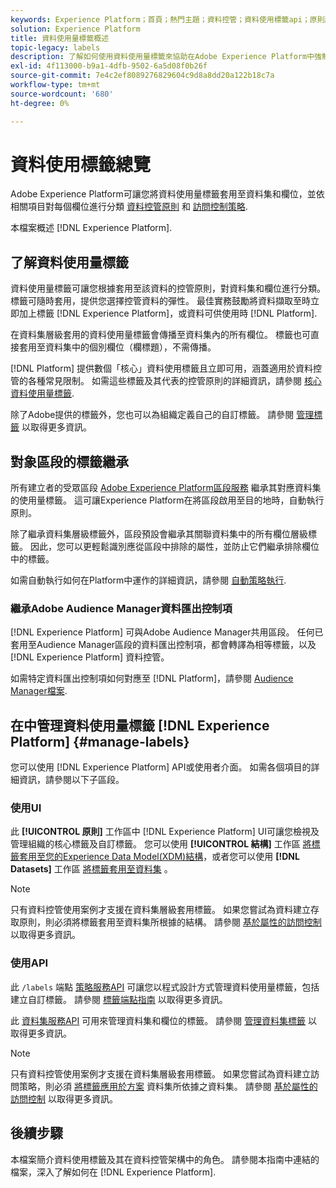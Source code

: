 ```yaml
---
keywords: Experience Platform；首頁；熱門主題；資料控管；資料使用標籤api；原則服務api；資料使用標籤概觀
solution: Experience Platform
title: 資料使用量標籤概述
topic-legacy: labels
description: 了解如何使用資料使用量標籤來協助在Adobe Experience Platform中強制執行資料控管法規遵循。
exl-id: 4f113000-b9a1-4dfb-9502-6a5d08f0b26f
source-git-commit: 7e4c2ef8089276829604c9d8a8dd20a122b18c7a
workflow-type: tm+mt
source-wordcount: '680'
ht-degree: 0%

---
```


# 資料使用標籤總覽

Adobe Experience Platform可讓您將資料使用量標籤套用至資料集和欄位，並依相關項目對每個欄位進行分類 [資料控管原則](../policies/overview.md) 和 [訪問控制策略](../../access-control/abac/ui/policies.md).

本檔案概述 [!DNL Experience Platform].

## 了解資料使用量標籤

資料使用量標籤可讓您根據套用至該資料的控管原則，對資料集和欄位進行分類。 標籤可隨時套用，提供您選擇控管資料的彈性。 最佳實務鼓勵將資料擷取至時立即加上標籤 [!DNL Experience Platform]，或資料可供使用時 [!DNL Platform].

在資料集層級套用的資料使用量標籤會傳播至資料集內的所有欄位。 標籤也可直接套用至資料集中的個別欄位（欄標題），不需傳播。

[!DNL Platform] 提供數個「核心」資料使用標籤且立即可用，涵蓋適用於資料控管的各種常見限制。 如需這些標籤及其代表的控管原則的詳細資訊，請參閱 [核心資料使用量標籤](reference.md).

除了Adobe提供的標籤外，您也可以為組織定義自己的自訂標籤。 請參閱 [管理標籤](#manage-labels) 以取得更多資訊。

## 對象區段的標籤繼承

所有建立者的受眾區段 [Adobe Experience Platform區段服務](../../segmentation/home.md) 繼承其對應資料集的使用量標籤。 這可讓Experience Platform在將區段啟用至目的地時，自動執行原則。

除了繼承資料集層級標籤外，區段預設會繼承其關聯資料集中的所有欄位層級標籤。 因此，您可以更輕鬆識別應從區段中排除的屬性，並防止它們繼承排除欄位中的標籤。

如需自動執行如何在Platform中運作的詳細資訊，請參閱 [自動策略執行](../enforcement/auto-enforcement.md).

### 繼承Adobe Audience Manager資料匯出控制項

[!DNL Experience Platform] 可與Adobe Audience Manager共用區段。 任何已套用至Audience Manager區段的資料匯出控制項，都會轉譯為相等標籤，以及 [!DNL Experience Platform] 資料控管。

如需特定資料匯出控制項如何對應至 [!DNL Platform]，請參閱 [Audience Manager檔案](https://experienceleague.adobe.com/docs/audience-manager/user-guide/implementation-integration-guides/integration-experience-platform/aam-aep-audience-sharing.html#aam-data-export-control-in-aep).

## 在中管理資料使用量標籤 [!DNL Experience Platform] {#manage-labels}

您可以使用 [!DNL Experience Platform] API或使用者介面。 如需各個項目的詳細資訊，請參閱以下子區段。

### 使用UI

此 **[!UICONTROL 原則]** 工作區中 [!DNL Experience Platform] UI可讓您檢視及管理組織的核心標籤及自訂標籤。 您可以使用 **[!UICONTROL 結構]** 工作區 [將標籤套用至您的Experience Data Model(XDM)結構](../../xdm/tutorials/labels.md)，或者您可以使用 **[!DNL Datasets]** 工作區 [將標籤套用至資料集](./user-guide.md) 。

>[!NOTE]
>
>只有資料控管使用案例才支援在資料集層級套用標籤。 如果您嘗試為資料建立存取原則，則必須將標籤套用至資料集所根據的結構。 請參閱 [基於屬性的訪問控制](../../access-control/abac/overview.md) 以取得更多資訊。

### 使用API

此 `/labels` 端點 [策略服務API](https://www.adobe.io/experience-platform-apis/references/policy-service/) 可讓您以程式設計方式管理資料使用量標籤，包括建立自訂標籤。 請參閱 [標籤端點指南](../api/labels.md) 以取得更多資訊。

此 [資料集服務API](https://www.adobe.io/experience-platform-apis/references/dataset-service/) 可用來管理資料集和欄位的標籤。 請參閱 [管理資料集標籤](./dataset-api.md) 以取得更多資訊。

>[!NOTE]
>
>只有資料控管使用案例才支援在資料集層級套用標籤。 如果您嘗試為資料建立訪問策略，則必須 [將標籤應用於方案](../../xdm/tutorials/labels.md) 資料集所依據之資料集。 請參閱 [基於屬性的訪問控制](../../access-control/abac/overview.md) 以取得更多資訊。

## 後續步驟

本檔案簡介資料使用標籤及其在資料控管架構中的角色。 請參閱本指南中連結的檔案，深入了解如何在 [!DNL Experience Platform].
